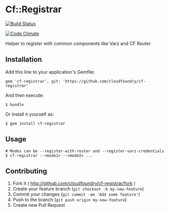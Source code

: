# Cf::Registrar

[![Build Status](https://travis-ci.org/cloudfoundry/cf-registrar.png?branch=master)](https://travis-ci.org/cloudfoundry/cf-registrar)

[![Code Climate](https://codeclimate.com/repos/52e301fd6956803ff1003c85/badges/c66e290472608e6af5f9/gpa.png)](https://codeclimate.com/repos/52e301fd6956803ff1003c85/feed)

Helper to register with common components like Varz and CF Router

## Installation

Add this line to your application's Gemfile:

    gem 'cf-registrar', git: 'https://github.com/cloudfoundry/cf-registrar'

And then execute:

    $ bundle

Or install it yourself as:

    $ gem install cf-registrar

## Usage

    # Modes can be --register-with-router and --register-varz-credentials
    $ cf-registrar --<mode1> --<mode2> ...

## Contributing

1. Fork it ( http://github.com/cloudfoundry/cf-registrar/fork )
2. Create your feature branch (`git checkout -b my-new-feature`)
3. Commit your changes (`git commit -am 'Add some feature'`)
4. Push to the branch (`git push origin my-new-feature`)
5. Create new Pull Request
